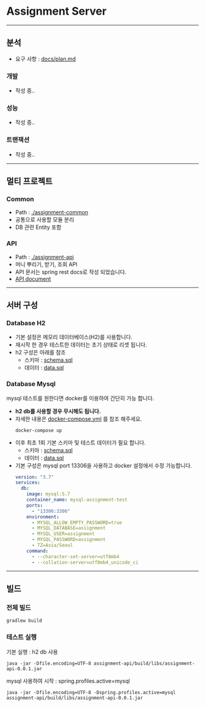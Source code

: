 # Assignment Server

---

## 분석
- 요구 사항 : [docs/plan.md](docs/plan.md)

### 개발
- 작성 중..

### 성능
- 작성 중..

### 트랜잭션
- 작성 중..

---
## 멀티 프로젝트
### Common
- Path : [./assignment-common](./assignment-common)
- 공통으로 사용할 모듈 분리
- DB 관련 Entity 포함


### API 
- Path : [./assignment-api](./assignment-api) 
- 머니 뿌리기, 받기, 조회 API
- API 문서는 spring rest docs로 작성 되었습니다.
- [API document](https://plzhans.github.io/test-assignment-kakaopay/assignment-api-document.html)

---

## 서버 구성

### Database H2
- 기본 설정은 메모리 데이터베이스(H2)를 사용합니다.
- 재시작 한 경우 테스트한 데이터는 초기 상태로 리셋 됩니다.
- h2 구성은 아래를 참조
  - 스키마 : [schema.sql](./assignment-common/src/main/resources/db/h2/schema.sql)
  - 데이터 : [data.sql](./assignment-common/src/main/resources/db/h2/data.sql)

### Database Mysql

mysql 테스트를 원한다면 docker를 이용하여 간단히 가능 합니다.
- **h2 db를 사용할 경우 무시해도 됩니다.**
- 자세한 내용은 [docker-compose.yml](./docker-compose.yml) 를 참조 해주세요.
  ```
  docker-compose up
  ```
- 이후 최초 1회 기본 스키마 및 테스트 데이터가 필요 합니다.
  - 스키마 : [schema.sql](./assignment-common/src/main/resources/db/mysql/schema.sql)
  - 데이터 : [data.sql](./assignment-common/src/main/resources/db/mysql/data.sql)
- 기본 구성은 mysql port 13306을 사용하고 docker 설정에서 수정 가능합니다.
    ```yaml
    version: "3.7"
    services:
      db:
        image: mysql:5.7
        container_name: mysql-assignment-test
        ports:
          - "13306:3306"
        environment:
          - MYSQL_ALLOW_EMPTY_PASSWORD=true
          - MYSQL_DATABASE=assignment
          - MYSQL_USER=assignment
          - MYSQL_PASSWORD=assignment
          - TZ=Asia/Seoul
        command:
          - --character-set-server=utf8mb4
          - --collation-server=utf8mb4_unicode_ci
    ```
---

## 빌드

### 전체 빌드
```
gradlew build
```

### 테스트 실행
기본 실행 : h2 db 사용
```
java -jar -Dfile.encoding=UTF-8 assignment-api/build/libs/assignment-api-0.0.1.jar
```

mysql 사용하여 시작 : spring.profiles.active=mysql
```
java -jar -Dfile.encoding=UTF-8 -Dspring.profiles.active=mysql assignment-api/build/libs/assignment-api-0.0.1.jar
```
